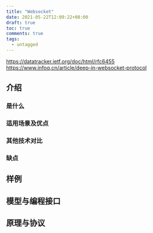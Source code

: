 ```yaml
---
title: "Websocket"
date: 2021-05-22T12:09:22+08:00
draft: true
toc: true
comments: true
tags:
  - untagged
---
```


https://datatracker.ietf.org/doc/html/rfc6455
https://www.infoq.cn/article/deep-in-websocket-protocol

## 介绍

### 是什么

### 适用场景及优点

### 其他技术对比

### 缺点

## 样例

## 模型与编程接口

## 原理与协议
